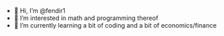 - 👋 Hi, I’m @fendir1
- 👀 I’m interested in math and programming thereof
- 🌱 I’m currently learning a bit of coding and a bit of economics/finance

<!---
fendir1/fendir1 is a ✨ special ✨ repository because its `README.md` (this file) appears on your GitHub profile.
You can click the Preview link to take a look at your changes.
--->
